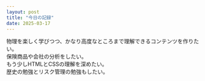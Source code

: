 ```yaml
---
layout: post
title: "今日の記録"
date: 2025-03-17
---
```


物理を楽しく学びつつ、かなり高度なところまで理解できるコンテンツを作りたい。  
保険商品や会社の分析をしたい。  
もう少しHTMLとCSSの理解を深めたい。  
歴史の勉強とリスク管理の勉強もしたい。  